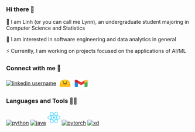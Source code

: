 ### Hi there 👋

<!--
**LynnHaDo/LynnHaDo** is a ✨ _special_ ✨ repository because its `README.md` (this file) appears on your GitHub profile.

Here are some ideas to get you started:

- 🔭 I’m currently working on ...
- 🌱 I’m currently learning ...
- 👯 I’m looking to collaborate on ...
- 🤔 I’m looking for help with ...
- 💬 Ask me about ...
- 📫 How to reach me: ...
- 😄 Pronouns: ...
- ⚡ Fun fact: ...
-->

🌱 I am Linh (or you can call me Lynn), an undergraduate student majoring in Computer Science and Statistics

🔭 I am interested in software engineering and data analytics in general
  
⚡ Currently, I am working on projects focused on the applications of AI/ML



### Connect with me 🔗

<p><a href="https://linkedin.com/in/linh-do-0327371b2/" target="blank"><img align="center" src="https://cdn.jsdelivr.net/npm/simple-icons@3.0.1/icons/linkedin.svg" alt="linkedin username" height="30" width="40" /></a>
<a href="https://huggingface.co/linhdo" target="blank"><img align="center" src="images/hf-logo.svg" alt="linhdo" height="30" width="40" /></a>
<a href="mailto:do24l@mtholyoke.edu" target="blank"><img align="center" src="images/gmail.svg" alt="gmail" height="30" width="40" /></a>
</p>



### Languages and Tools 👩‍💻

<p align="left">
  <a href="https://https://www.python.org" target="_blank"><img src="https://s3.dualstack.us-east-2.amazonaws.com/pythondotorg-assets/media/files/python-logo-only.svg" alt="python" height="40" margin="0 15 0 0"/></a> 
  <a href="https://www.java.com/en/" target="_blank"><img src="https://www.vectorlogo.zone/logos/java/java-horizontal.svg" alt="java" height="40" margin="0 15 0 0"/></a> 
  <a href="https://react.dev/" target="_blank"><img src="images/react-2.svg" alt="reactjs" height="40" margin="0 15 0 0"/></a> 
  <a href="https://pytorch.org" target="_blank"><img src="https://www.vectorlogo.zone/logos/pytorch/pytorch-ar21.svg" alt="pytorch" height="40" margin="0 15 0 0"/></a> 
  <a href="https://www.adobe.com/products/xd.html" target="_blank"><img src="https://cdn.worldvectorlogo.com/logos/adobe-xd.svg" alt="xd" height="40"/></a> 
</p>


